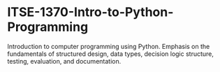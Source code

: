 # ITSE-1370-Intro-to-Python-Programming
Introduction to computer programming using Python. Emphasis on the fundamentals of structured design, data types, decision logic structure, testing, evaluation, and documentation.
